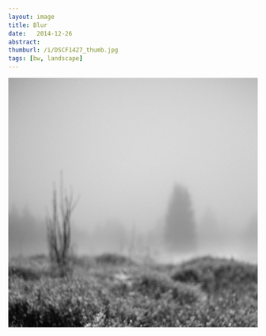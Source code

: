 ```yaml
---
layout: image
title: Blur
date:   2014-12-26
abstract: 
thumburl: /i/DSCF1427_thumb.jpg
tags: [bw, landscape]
---
```

![](/i/DSCF1427.jpg)

